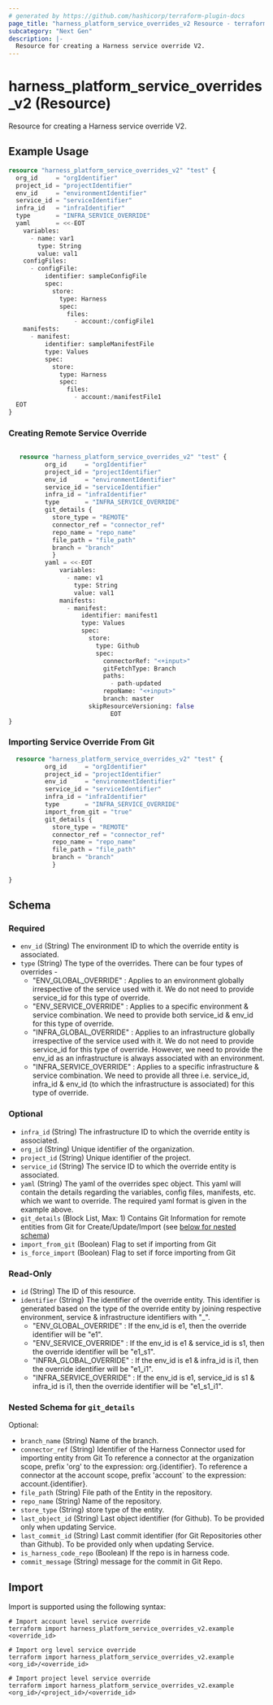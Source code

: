 ```yaml
---
# generated by https://github.com/hashicorp/terraform-plugin-docs
page_title: "harness_platform_service_overrides_v2 Resource - terraform-provider-harness"
subcategory: "Next Gen"
description: |-
  Resource for creating a Harness service override V2.
---
```


# harness_platform_service_overrides_v2 (Resource)

Resource for creating a Harness service override V2.

## Example Usage

```terraform
resource "harness_platform_service_overrides_v2" "test" {
  org_id     = "orgIdentifier"
  project_id = "projectIdentifier"
  env_id     = "environmentIdentifier"
  service_id = "serviceIdentifier"
  infra_id   = "infraIdentifier"
  type       = "INFRA_SERVICE_OVERRIDE"
  yaml       = <<-EOT
    variables:
      - name: var1
        type: String
        value: val1
    configFiles:
      - configFile:
          identifier: sampleConfigFile
          spec:
            store:
              type: Harness
              spec:
                files:
                  - account:/configFile1
    manifests:
      - manifest:
          identifier: sampleManifestFile
          type: Values
          spec:
            store:
              type: Harness
              spec:
                files:
                  - account:/manifestFile1
  EOT
}
```

### Creating Remote Service Override
```terraform

   resource "harness_platform_service_overrides_v2" "test" {
          org_id     = "orgIdentifier"
          project_id = "projectIdentifier"
          env_id     = "environmentIdentifier"
          service_id = "serviceIdentifier"
          infra_id = "infraIdentifier"
          type       = "INFRA_SERVICE_OVERRIDE"
          git_details {
            store_type = "REMOTE"
            connector_ref = "connector_ref"
            repo_name = "repo_name"
            file_path = "file_path"
            branch = "branch"
            }
          yaml = <<-EOT
              variables:
                - name: v1
                  type: String
                  value: val1
              manifests:
                - manifest:
                    identifier: manifest1
                    type: Values
                    spec:
                      store:
                        type: Github
                        spec:
                          connectorRef: "<+input>"
                          gitFetchType: Branch
                          paths:
                            - path-updated
                          repoName: "<+input>"
                          branch: master
                      skipResourceVersioning: false
                            EOT
}
```

### Importing Service Override From Git
```terraform
  resource "harness_platform_service_overrides_v2" "test" {
          org_id     = "orgIdentifier"
          project_id = "projectIdentifier"
          env_id     = "environmentIdentifier"
          service_id = "serviceIdentifier"
          infra_id = "infraIdentifier"
          type       = "INFRA_SERVICE_OVERRIDE"
          import_from_git = "true"
          git_details {
            store_type = "REMOTE"
            connector_ref = "connector_ref"
            repo_name = "repo_name"
            file_path = "file_path"
            branch = "branch"
            }
            
}

```
<!-- schema generated by tfplugindocs -->
## Schema

### Required

- `env_id` (String) The environment ID to which the override entity is associated.
- `type` (String) The type of the overrides. There can be four types of overrides - 
  -  "ENV_GLOBAL_OVERRIDE" : Applies to an environment globally irrespective of the service used with it. We do not need to provide service_id for this type of override.  
  -  "ENV_SERVICE_OVERRIDE" : Applies to a specific environment & service combination. We need to provide both service_id & env_id for this type of override.
  -  "INFRA_GLOBAL_OVERRIDE" : Applies to an infrastructure globally irrespective of the service used with it. We do not need to provide service_id for this type of override. However, we need to provide the env_id as an infrastructure is always associated with an environment. 
  -  "INFRA_SERVICE_OVERRIDE" : Applies to a specific infrastructure & service combination. We need to provide all three i.e. service_id, infra_id & env_id (to which the infrastructure is associated) for this type of override.

### Optional

- `infra_id` (String) The infrastructure ID to which the override entity is associated.
- `org_id` (String) Unique identifier of the organization.
- `project_id` (String) Unique identifier of the project.
- `service_id` (String) The service ID to which the override entity is associated.
- `yaml` (String) The yaml of the overrides spec object. This yaml will contain the details regarding the variables, config files, manifests, etc. which we want to override. The required yaml format is given in the example above. 
- `git_details` (Block List, Max: 1) Contains Git Information for remote entities from Git for Create/Update/Import (see [below for nested schema](#nestedblock--git_details))
- `import_from_git` (Boolean) Flag to set if importing from Git
- `is_force_import` (Boolean) Flag to set if force importing from Git

### Read-Only

- `id` (String) The ID of this resource.
- `identifier` (String) The identifier of the override entity. This identifier is generated based on the type of the override entity by joining respective environment, service & infrastructure identifiers with "_". 
  -  "ENV_GLOBAL_OVERRIDE" : If the env_id is e1, then the override identifier will be "e1".
  -  "ENV_SERVICE_OVERRIDE" : If the env_id is e1 & service_id is s1, then the override identifier will be "e1_s1".
  -  "INFRA_GLOBAL_OVERRIDE" : If the env_id is e1 & infra_id is i1, then the override identifier will be "e1_i1".
  -  "INFRA_SERVICE_OVERRIDE" : If the env_id is e1, service_id is s1 & infra_id is i1, then the override identifier will be "e1_s1_i1".


<a id="nestedblock--git_details"></a>
### Nested Schema for `git_details`

Optional:

- `branch_name` (String) Name of the branch.
- `connector_ref` (String) Identifier of the Harness Connector used for importing entity from Git To reference a connector at the organization scope, prefix 'org' to the expression: org.{identifier}. To reference a connector at the account scope, prefix 'account` to the expression: account.{identifier}.
- `file_path` (String) File path of the Entity in the repository.
- `repo_name` (String) Name of the repository.
- `store_type` (String) store type of the entity.
- `last_object_id` (String) Last object identifier (for Github). To be provided only when updating Service.
- `last_commit_id` (String) Last commit identifier (for Git Repositories other than Github). To be provided only when updating Service.
- `is_harness_code_repo` (Boolean) If the repo is in harness code.
- `commit_message` (String) message for the commit in Git Repo.


## Import

Import is supported using the following syntax:

```shell
# Import account level service override
terraform import harness_platform_service_overrides_v2.example <override_id>

# Import org level service override
terraform import harness_platform_service_overrides_v2.example <org_id>/<override_id>

# Import project level service override
terraform import harness_platform_service_overrides_v2.example <org_id>/<project_id>/<override_id>
```
